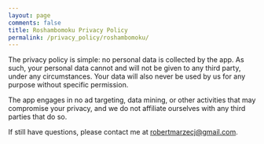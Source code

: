 ```yaml
---
layout: page
comments: false
title: Roshambomoku Privacy Policy
permalink: /privacy_policy/roshambomoku/
---
```


The privacy policy is simple: no personal data is collected by the app. As such, your personal data cannot and will not be given to any third party, under any circumstances. Your data will also never be used by us for any purpose without specific permission.

The app engages in no ad targeting, data mining, or other activities that may compromise your privacy, and we do not affiliate ourselves with any third parties that do so.

If still have questions, please contact me at <robertmarzecj@gmail.com>.

